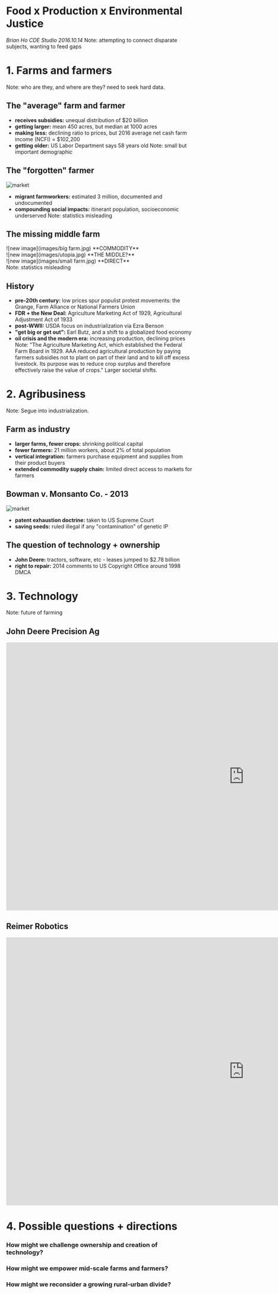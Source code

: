 # Food x Production x Environmental Justice
 *Brian Ho    CDE Studio    2016.10.14*
Note: attempting to connect disparate subjects, wanting to feed gaps


# 1. Farms and farmers
Note: who are they, and where are they? need to seek hard data.


## The "average" farm and farmer
- **receives subsidies:** unequal distribution of $20 billion
- **getting larger:** mean 450 acres, but median at 1000 acres
- **making less:** declining ratio to prices, but 2016 average net cash farm income (NCFI) = $102,200
- **getting older:** US Labor Department says 58 years old
Note: small but important demographic


## The "forgotten" farmer
![market](images/farming.jpg)
- **migrant farmworkers:** estimated 3 million, documented and undocumented
- **compounding social impacts:** itinerant population, socioeconomic underserved
Note: statistics misleading


## The missing middle farm
<div class="flex-container">
  <div class="flex-item" style="-webkit-flex: 1; flex: 1;"><span class="fragment" data-fragment-index="1">![new image](images/big farm.jpg) **COMMODITY**</span></div>
  <div class="flex-item" style="-webkit-flex: 1; flex: 1;"><span class="fragment" data-fragment-index="3">![new image](images/utopia.jpg) **THE MIDDLE?**</span></div>
  <div class="flex-item" style="-webkit-flex: 1; flex: 1;"><span class="fragment" data-fragment-index="2">![new image](images/small farm.jpg) **DIRECT**</span></div>
</div>
Note: statistics misleading


## History
- **pre-20th century:** low prices spur populist protest movements: the Grange, Farm Alliance or National Farmers Union
- **FDR + the New Deal:** Agriculture Marketing Act of 1929, Agricultural Adjustment Act of 1933
- **post-WWII:** USDA focus on industrialization via Ezra Benson
- **"get big or get out":** Earl Butz, and a shift to a globalized food economy
- **oil crisis and the modern era:** increasing production, declining prices
Note: "The Agriculture Marketing Act, which established the Federal Farm Board in 1929. AAA reduced agricultural production by paying farmers subsidies not to plant on part of their land and to kill off excess livestock. Its purpose was to reduce crop surplus and therefore effectively raise the value of crops." Larger societal shifts.



# 2. Agribusiness
Note: Segue into industrialization.


## Farm as industry
- **larger farms, fewer crops:** shrinking political capital
- **fewer farmers:** 21 million workers, about 2% of total population
- **vertical integration:** farmers purchase equipment and supplies from their product buyers
- **extended commodity supply chain:** limited direct access to markets for farmers


## Bowman v. Monsanto Co. - 2013
![market](images/bowman.jpg)
- **patent exhaustion doctrine:** taken to US Supreme Court
- **saving seeds:** ruled illegal if any "contamination" of genetic IP


## The question of technology + ownership
- **John Deere:** tractors, software, etc - leases jumped to $2.78 billion
- **right to repair:** 2014 comments to US Copyright Office around 1998 DMCA



# 3. Technology
Note: future of farming


## John Deere Precision Ag
<iframe src="https://www.youtube.com/embed/jEh5-zZ9jUg" frameborder="0" width="1280" height="720" frameborder="0" webkitallowfullscreen mozallowfullscreen allowfullscreen></iframe>


## Reimer Robotics
<iframe src="https://www.youtube.com/embed/mYEHvuDq2Fs" frameborder="0" width="1280" height="720" frameborder="0" webkitallowfullscreen mozallowfullscreen allowfullscreen></iframe>



# 4. Possible questions + directions


<h3 class="fragment">How might we challenge ownership and creation of technology?</h3 class="fragment">
<h3 class="fragment">How might we empower mid-scale farms and farmers?</h3 class="fragment">
<h3 class="fragment">How might we reconsider a growing rural-urban divide?</h3 class="fragment">
